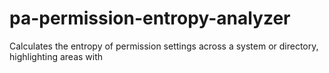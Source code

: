 # pa-permission-entropy-analyzer
Calculates the entropy of permission settings across a system or directory, highlighting areas with 
